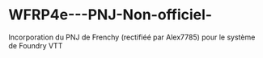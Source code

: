 # WFRP4e---PNJ-Non-officiel-
Incorporation du PNJ de Frenchy (rectifiéé par Alex7785) pour le système de Foundry VTT
